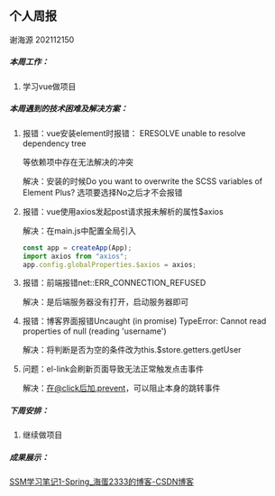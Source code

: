 ## 个人周报

谢海源 202112150

##### 本周工作：

1. 学习vue做项目

##### 本周遇到的技术困难及解决方案：

1. 报错：vue安装element时报错： ERESOLVE unable to resolve dependency tree

   等依赖项中存在无法解决的冲突

   解决：安装的时候Do you want to overwrite the SCSS variables of Element Plus? 选项要选择No之后才不会报错

2. 报错：vue使用axios发起post请求报未解析的属性$axios

     解决：在main.js中配置全局引入

     ```javascript
     const app = createApp(App);
     import axios from "axios";
     app.config.globalProperties.$axios = axios;
     ```

3. 报错：前端报错net::ERR_CONNECTION_REFUSED

     解决：是后端服务器没有打开，启动服务器即可

4. 报错：博客界面报错Uncaught (in promise) TypeError: Cannot read properties of null (reading 'username')

     解决：将判断是否为空的条件改为this.$store.getters.getUser
     
5. 问题：el-link会刷新页面导致无法正常触发点击事件

     解决：在@click后加.prevent，可以阻止本身的跳转事件
     
     




##### 下周安排：

1. 继续做项目

##### 成果展示：

[ SSM学习笔记1-Spring_海蛋2333的博客-CSDN博客](https://blog.csdn.net/m0_60679171/article/details/124730431)

